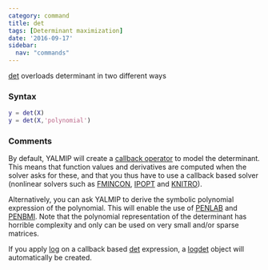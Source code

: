 ```yaml
---
category: command
title: det
tags: [Determinant maximization]
date: '2016-09-17'
sidebar:
  nav: "commands"
---
```


[det](/command/det) overloads determinant in two different ways

### Syntax

````matlab
y = det(X)
y = det(X,'polynomial')
````

### Comments

By default, YALMIP will create a [callback operator](/tutorial/nonlinearoperatorscallback) to model the determinant. This means that function values and derivatives are computed when the solver asks for these, and that you thus have to use a callback based solver (nonlinear solvers such as [FMINCON](/solver/fmincon), [IPOPT](/solver/ipopt) and [KNITRO](/solver/knitro)).

Alternatively, you can ask YALMIP to derive the symbolic polynomial expression of the polynomial. This will enable the use of [PENLAB](/solver/penlab) and [PENBMI](/solver/penbmi). Note that the polynomial representation of the determinant has horrible complexity and only can be used on very small and/or sparse matrices.

If you apply [log](/command/log) on a callback based [det](/command/det) expression, a [logdet](/command/logdet) object will automatically be created.
